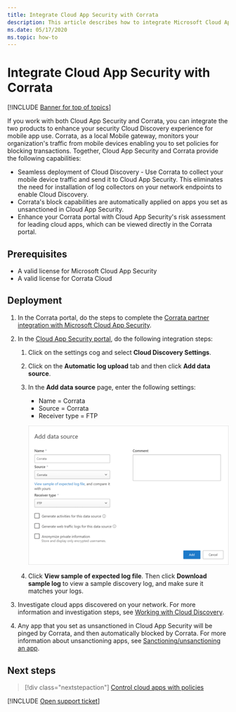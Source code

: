 ```yaml
---
title: Integrate Cloud App Security with Corrata
description: This article describes how to integrate Microsoft Cloud App Security with Corrata for seamless Cloud Discovery and automated block of unsanctioned apps.
ms.date: 05/17/2020
ms.topic: how-to
---
```

# Integrate Cloud App Security with Corrata

[!INCLUDE [Banner for top of topics](includes/banner.md)]

If you work with both Cloud App Security and Corrata, you can integrate the two products to enhance your security Cloud Discovery experience for mobile app use. Corrata, as a local Mobile gateway, monitors your organization's traffic from mobile devices enabling you to set policies for blocking transactions. Together, Cloud App Security and Corrata provide the following capabilities:

- Seamless deployment of Cloud Discovery - Use Corrata to collect your mobile device traffic and send it to Cloud App Security. This eliminates the need for installation of log collectors on your network endpoints to enable Cloud Discovery.
- Corrata's block capabilities are automatically applied on apps you set as unsanctioned in Cloud App Security.
- Enhance your Corrata portal with Cloud App Security's risk assessment for leading cloud apps, which can be viewed directly in the Corrata portal.

## Prerequisites

- A valid license for Microsoft Cloud App Security
- A valid license for Corrata Cloud

## Deployment

1. In the Corrata portal, do the steps to complete the [Corrata partner integration with Microsoft Cloud App Security](https://corrata.com/microsoft-mcas-onboarding/).
2. In the [Cloud App Security portal](https://portal.cloudappsecurity.com/), do the following integration steps:
    1. Click on the settings cog and select **Cloud Discovery Settings**.
    2. Click on the **Automatic log upload** tab and then click **Add data source**.
    3. In the **Add data source** page, enter the following settings:

        - Name = Corrata
        - Source = Corrata
        - Receiver type = FTP

        ![data source Corrata.](media/data-source-corrata.png)

    4. Click **View sample of expected log file**. Then click **Download sample log** to view a sample discovery log, and make sure it matches your logs.

3. Investigate cloud apps discovered on your network. For more information and investigation steps, see [Working with Cloud Discovery](working-with-cloud-discovery-data.md).

4. Any app that you set as unsanctioned in Cloud App Security will be pinged by Corrata, and then automatically blocked by Corrata. For more information about unsanctioning apps, see [Sanctioning/unsanctioning an app](governance-discovery.md#BKMK_SanctionApp).

## Next steps

> [!div class="nextstepaction"]
> [Control cloud apps with policies](control-cloud-apps-with-policies.md)

[!INCLUDE [Open support ticket](includes/support.md)]
